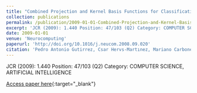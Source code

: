 ```yaml
---
title: "Combined Projection and Kernel Basis Functions for Classification in Evolutionary Neural Networks"
collection: publications
permalink: /publication/2009-01-01-Combined-Projection-and-Kernel-Basis-Functions-for-Classification-in-Evolutionary-Neural-Networks
excerpt: 'JCR (2009): 1.440 Position: 47/103 (Q2) Category: COMPUTER SCIENCE, ARTIFICIAL INTELLIGENCE'
date: 2009-01-01
venue: 'Neurocomputing'
paperurl: 'http://doi.org/10.1016/j.neucom.2008.09.020'
citation: 'Pedro Antonio Gutirrez, Csar Hervs-Martınez, Mariano Carbonero-Ruz, Juan Carlos Fernndez, &quot;Combined Projection and Kernel Basis Functions for Classification in Evolutionary Neural Networks.&quot; Neurocomputing, Vol. 72(13-15), 2009, pp.2731-2742.'
---
```

JCR (2009): 1.440 Position: 47/103 (Q2) Category: COMPUTER SCIENCE, ARTIFICIAL INTELLIGENCE

[Access paper here](http://doi.org/10.1016/j.neucom.2008.09.020){:target="_blank"}
